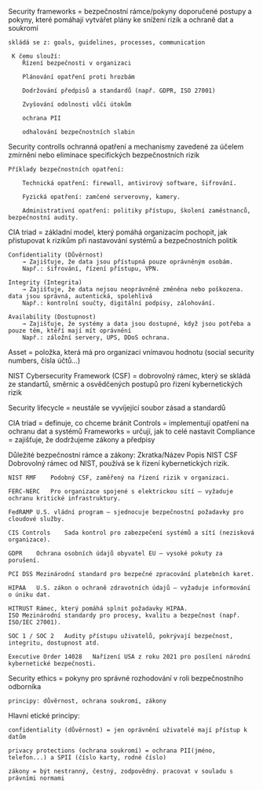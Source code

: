 Security frameworks = bezpečnostní rámce/pokyny
    doporučené postupy a pokyny, které pomáhají vytvářet plány ke snížení rizik a ochraně dat a soukromí

    skládá se z: goals, guidelines, processes, communication

     K čemu slouží:
        Řízení bezpečnosti v organizaci

        Plánování opatření proti hrozbám

        Dodržování předpisů a standardů (např. GDPR, ISO 27001)

        Zvyšování odolnosti vůči útokům

        ochrana PII

        odhalování bezpečnostních slabin

Security controlls
    ochranná opatření a mechanismy zavedené za účelem zmírnění nebo eliminace specifických bezpečnostních rizik

    Příklady bezpečnostních opatření:

        Technická opatření: firewall, antivirový software, šifrování.

        Fyzická opatření: zamčené serverovny, kamery.

        Administrativní opatření: politiky přístupu, školení zaměstnanců, bezpečnostní audity.

CIA triad = základní model, který pomáhá organizacím pochopit, jak přistupovat k rizikům při nastavování systémů a bezpečnostních politik

    Confidentiality (Důvěrnost)
        → Zajišťuje, že data jsou přístupná pouze oprávněným osobám.
        Např.: šifrování, řízení přístupu, VPN.

    Integrity (Integrita)
        → Zajišťuje, že data nejsou neoprávněně změněna nebo poškozena. data jsou správná, autentická, spolehlivá
        Např.: kontrolní součty, digitální podpisy, zálohování.

    Availability (Dostupnost)
        → Zajišťuje, že systémy a data jsou dostupné, když jsou potřeba a pouze těm, ktěří mají mít oprávnění
        Např.: záložní servery, UPS, DDoS ochrana.

Asset = položka, která má pro organizaci vnímavou hodnotu (social security numbers, čísla účtů...)

NIST Cybersecurity Framework (CSF) = dobrovolný rámec, který se skládá ze standartů, směrnic a osvědčených postupů pro řizení kybernetických rizik

Security lifecycle = neustále se vyvíjející soubor zásad a standardů

CIA triad = definuje, co chceme bránit
Controls = implementují opatření na ochranu dat a systémů
Frameworks = určují, jak to celé nastavit
Compliance = zajišťuje, že dodržujeme zákony a předpisy

Důležité bezpečnostní rámce a zákony:
    Zkratka/Název	Popis
    NIST CSF	Dobrovolný rámec od NIST, používá se k řízení kybernetických rizik.

    NIST RMF	Podobný CSF, zaměřený na řízení rizik v organizaci.

    FERC-NERC	Pro organizace spojené s elektrickou sítí – vyžaduje ochranu kritické infrastruktury.

    FedRAMP	U.S. vládní program – sjednocuje bezpečnostní požadavky pro cloudové služby.

    CIS Controls	Sada kontrol pro zabezpečení systémů a sítí (nezisková organizace).

    GDPR	Ochrana osobních údajů obyvatel EU – vysoké pokuty za porušení.

    PCI DSS	Mezinárodní standard pro bezpečné zpracování platebních karet.

    HIPAA	U.S. zákon o ochraně zdravotních údajů – vyžaduje informování o úniku dat.

    HITRUST	Rámec, který pomáhá splnit požadavky HIPAA.
    ISO	Mezinárodní standardy pro procesy, kvalitu a bezpečnost (např. ISO/IEC 27001).

    SOC 1 / SOC 2	Audity přístupu uživatelů, pokrývají bezpečnost, integritu, dostupnost atd.

    Executive Order 14028	Nařízení USA z roku 2021 pro posílení národní kybernetické bezpečnosti.

Security ethics = pokyny pro správné rozhodování v roli bezpečnostního odborníka

    principy: důvěrnost, ochrana soukromí, zákony

Hlavní etické principy:

    confidentiality (důvěrnost) = jen oprávnění uživatelé mají přístup k datům

    privacy protections (ochrana soukromí) = ochrana PII(jméno, telefon...) a SPII (číslo karty, rodné číslo)

    zákony = být nestranný, čestný, zodpovědný. pracovat v souladu s právními normami